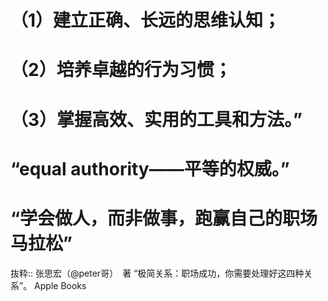 # （1）建立正确、长远的思维认知；
# （2）培养卓越的行为习惯；
# （3）掌握高效、实用的工具和方法。”

# “equal authority——平等的权威。”

# “学会做人，而非做事，跑赢自己的职场马拉松”

抜粋:: 张思宏（@peter哥）　著  “极简关系：职场成功，你需要处理好这四种关系”。 Apple Books  
